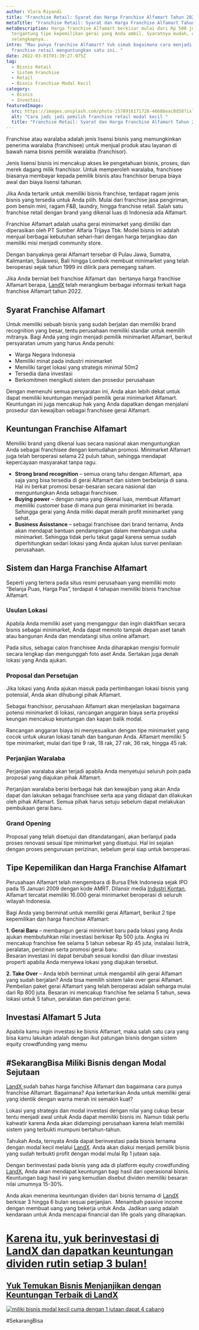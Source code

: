 ```yaml
---
author: Vlora Riyandi
title: "Franchise Retail: Syarat dan Harga Franchise Alfamart Tahun 2022"
metaTitle: "Franchise Retail: Syarat dan Harga Franchise Alfamart Tahun 2022"
metaDescription: Harga franchise Alfamart berkisar mulai dari Rp 500 juta
  tergantung tipe kepemilikan gerai yang Anda ambil. Syaratnya mudah, cari tahu
  selengkapnya..
intro: "Mau punya franchise Alfamart? Yuk simak bagaimana cara menjadi pemilik
  franchise retail menguntungkan satu ini. "
date: 2022-03-01T01:39:27.975Z
tag:
  - Bisnis Retail
  - Sistem Franchise
  - Retail
  - Bisnis Franchise Modal Kecil
category:
  - Bisnis
  - Investasi
featuredImage:
  src: https://images.unsplash.com/photo-1578916171728-46686eac8d58?ixlib=rb-1.2.1&ixid=MnwxMjA3fDB8MHxwaG90by1wYWdlfHx8fGVufDB8fHx8&auto=format&fit=crop&w=1074&q=80
  alt: "Cara jadi jadi pemilih franchise retail modal kecil "
  title: "Franchise Retail: Syarat dan Harga Franchise Alfamart Tahun 2022"
---
```

Franchise atau waralaba adalah jenis lisensi bisnis yang memungkinkan penerima waralaba (franchisee) untuk menjual produk atau layanan di bawah nama bisnis pemilik waralaba (franchisor).

Jenis lisensi bisnis ini mencakup akses ke pengetahuan bisnis, proses, dan merek dagang milik franchisor. Untuk memperoleh waralaba, franchisee biasanya membayar kepada pemilik bisnis atau franchisor berupa biaya awal dan biaya lisensi tahunan.

Jika Anda tertarik untuk memiliki bisnis franchise, terdapat ragam jenis bisnis yang tersedia untuk Anda pilih. Mulai dari franchise jasa pengiriman, pom bensin mini, ragam F&B, laundry, hingga franchise retail. Salah satu franchise retail dengan brand yang dikenal luas di Indonesia ada Alfamart. 

Franchise Alfamart adalah usaha gerai minimarket yang dimiliki dan diperasikan oleh PT Sumber Alfaria Trijaya Tbk. Model bisnis ini adalah menjual berbagai kebutuhan sehari-hari dengan harga terjangkau dan memiliki misi menjadi community store.

Dengan banyaknya gerai Alfamart tersebar di Pulau Jawa, Sumatra, Kalimantan, Sulawesi, Bali hingga Lombok membuat minimarket yang telah beroperasi sejak tahun 1999 ini dilirik para pemegang saham. 

Jika Anda berniat beli franchise Alfamart dan  bertanya harga franchise Alfamart berapa, [LandX](https://landx.id/) telah merangkum berbagai informasi terkait haga franchise Alfamart tahun 2022.

## Syarat Franchise Alfamart

Untuk memiliki sebuah bisnis yang sudah berjalan dan memiliki brand recognition yang besar, tentu perusahaan memiliki standar untuk memilih mitranya. Bagi Anda yang ingin menjadi pemilik minimarket Alfamart, berikut persyaratan umum yang harus Anda penuhi:

* Warga Negara Indonesia
* Memiliki minat pada industri minimarket
* Memiliki target lokasi yang strategis minimal 50m2
* Tersedia dana investasi
* Berkomitmen mengikuti sistem dan prosedur perusahaan

Dengan memenuhi semua persyaratan ini, Anda akan lebih dekat untuk dapat memiliki keuntungan menjadi pemilik gerai minimarket Alfamart. Keuntungan ini juga mencakup hak yang Anda dapatkan dengan menjalani prosedur dan kewajiban sebagai franchisee gerai Alfamart.

## Keuntungan Franchise Alfamart

Memiliki brand yang dikenal luas secara nasional akan menguntungkan Anda sebagai franchisee dengan kemudahan promosi. Minimarket Alfamart juga telah beroperasi selama 22 puluh tahun, sehingga mendapat kepercayaan masyarakat tanpa ragu.

* **Strong brand recognition** – semua orang tahu dengan Alfamart, apa saja yang bisa tersedia di gerai Alfamart dan sistem berbelanja di sana. Hal ini berkat promosi besar-besaran secara nasional dan menguntungkan Anda sebagai franchisee.
* **Buying power** – dengan nama yang dikenal luas, membuat Alfamart memiliki customer base di mana pun gerai minimarket ini berada. Sehingga gerai yang Anda miliki dapat meraih profit minimarket yang sehat.
* **Business Asisstance** – sebagai franchisee dari brand ternama, Anda akan mendapat bantuan pendampingan dalam membangun usaha minimarket. Sehingga tidak perlu takut gagal karena semua sudah diperhitungkan sedari lokasi yang Anda ajukan lulus survei penilaian perusahaan.

## Sistem dan Harga Franchise Alfamart

Seperti yang tertera pada situs resmi perusahaan yang memiliki moto “Belanja Puas, Harga Pas”, terdapat 4 tahapan memiliki bisnis franchise Alfamart.

### **Usulan Lokasi**

Apabila Anda memiliki aset yang menganggur dan ingin diaktifkan secara bisnis sebagai minimarket, Anda dapat memoto tampak depan aset tanah atau bangunan Anda dan mendatangi situs online alfamart. 

Pada situs, sebagai calon franchisee Anda diharapkan mengisi formulir secara lengkap dan mengunggah foto aset Anda. Sertakan juga denah lokasi yang Anda ajukan.

### **Proposal dan Persetujan** 

Jika lokasi yang Anda ajukan masuk pada pertimbangan lokasi bisnis yang potensial, Anda akan dihubungi pihak Alfamart. 

Sebagai franchisor, perusahaan Alfamart akan menjelaskan bagaimana potensi minimarket di lokasi, rancangan anggaran biaya serta proyeksi keungan mencakup keuntungan dan kapan balik modal.

Rancangan anggaran biaya ini menyesuaikan dengan tipe minimarket yang cocok untuk ukuran lokasi tanah dan bangunan Anda. Alfamart memiliki 5 tipe minimarket, mulai dari tipe 9 rak, 18 rak, 27 rak, 36 rak, hingga 45 rak.

### **Perjanjian Waralaba**

Perjanjian waralaba akan terjadi apabila Anda menyetujui seluruh poin pada proposal yang diajukan pihak Alfamart.

Perjanjian waralaba berisi berbagai hak dan kewajiban yang akan Anda dapat dan lakukan sebagai franchisee serta apa yang didapat dan dilakukan oleh pihak Alfamart. Semua pihak harus setuju sebelum dapat melakukan pembukaan gerai baru.

### **Grand Opening**

Proposal yang telah disetujui dan ditandatangani, akan berlanjut pada proses renovasi sesuai tipe minimarket yang disetujui. Hal ini sejalan dengan proses pengurusan perizinan, sebelum gerai siap untuk beroperasi.

## **Tipe Kepemilikan dan Harga Franchise Alfamart**

Perusahaan Alfamart telah mengembara di Bursa Efek Indonesia sejak IPO pada 15 Januari 2009 dengan kode AMRT. Dilansir media [Industri Kontan](https://industri.kontan.co.id/news/sumber-alfaria-trijaya-amrt-telah-membuka-sebanyak-700-gerai-alfamart#:~:text=%E2%80%9CUntuk%20data%20penjualan%20hingga%20bulan,di%20berbagai%20wilayah%20di%20Indonesia.), Alfamart tercatat memiliki 16.000 gerai minimarket beroperasi di seluruh wilayah Indonesia.

Bagi Anda yang berminat untuk memiliki gerai Alfamart, berikut 2 tipe kepemilikan dan harga franchise Alfamart:

**1. Gerai Baru** – membangun gerai minimrket baru pada lokasi yang Anda ajukan membutuhkan nilai investasi berkisar Rp 500 juta. Angka ini mencakup franchise fee selama 5 tahun sebesar Rp 45 juta, instalasi listrik, peralatan, perizinan serta promosi gerai baru.\
Besaran investasi ini dapat berubah sesuai kondisi dan diluar investasi properti apabila Anda menyewa lokasi yang diajukan tersebut.

**2. Take Over** – Anda lebih berminat untuk mengambil alih gerai Alfamart yang sudah berjalan? Anda bisa memilih sistem take over gerai Alfamart.\
Pembelian paket gerai Alfamart yang telah beroperasi adalah seharga mulai dari Rp 800 juta. Besaran ini mencakup franchise fee selama 5 tahun, sewa lokasi untuk 5 tahun, peralatan dan perizinan gerai.

## Investasi Alfamart 5 Juta

Apabila kamu ingin investasi ke bisnis Alfamart, maka salah satu cara yang bisa kamu lakukan adalah dengan ikut patungan bisnis dengan sistem equity crowdfunding yang memu

## \#SekarangBisa Miliki Bisnis dengan Modal Sejutaan

[LandX ](https://landx.id/)sudah bahas harga fanchise Alfamart dan bagaimana cara punya franchise Alfamart. Bagaimana? Apa ketertarikan Anda untuk memiliki gerai yang identik dengan warna merah ini semakin kuat?

Lokasi yang strategis dan modal investasi dengan nilai yang cukup besar tentu menjadi awal untuk Anda dapat memiliki bisnis ini. Namun tidak perlu kahwatir karena Anda akan didampingi perusahaan karena telah memiliki sistem yang terbukti mumpuni bertahun-tahun.

Tahukah Anda, ternyata Anda dapat berinvestasi pada bisnis ternama dengan modal kecil melalui [LandX](https://landx.id/). Anda akan diakui menjadi pemilik bisnis yang sudah terbukti profit dengan modal mulai Rp 1 jutaan saja. 

Dengan berinvestasi pada bisnis yang ada di platform equity crowdfunding [LandX](https://landx.id/), Anda akan mendapat keuntungan bagi hasil dari operasional bisnis. Keuntungan bagi hasil ini yang kemudian disebut dividen memiliki besaran nilai umumnya 15-30%. 

Anda akan menerima keuntungan dividen dari bisnis ternama di [LandX](https://landx.id/) berkisar 3 hingga 6 bulan sesuai perjanjian.  Menambah passive income dengan membuat uang yang bekerja untuk Anda. Jadikan uang adalah kendaraan untuk Anda mencapai financial dan life goals yang diharapkan.

# [Karena itu, yuk berinvestasi di LandX dan dapatkan keuntungan dividen rutin setiap 3 bulan!](https://landx.id/)

## **[Yuk Temukan Bisnis Menjanjikan dengan Keuntungan Terbaik di LandX](https://landx.id/project/?utm_source=Blog&utm_medium=organic+keyword&utm_campaign=blog&utm_id=Blog)**

[![miliki bisnis modal kecil cuma dengan 1 jutaan dapat 4 cabang ](https://accountgram-production.sfo2.cdn.digitaloceanspaces.com/landx_ghost/2021/11/jadi-owner-bisnis-hanya-1-jutaan-dengan-cuan-yang-sangat-menjanjikan.png)](https://landx.id/project/?utm_source=Blog&utm_medium=organic+keyword&utm_campaign=blog&utm_id=Blog)

\#SekarangBisa